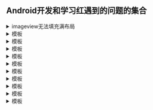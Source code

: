 
## Android开发和学习红遇到的问题的集合

<details>
<summary>imageview无法填充满布局</summary>
  以为是哪里设置了padding，最后排查发现ImageView默认的scaleType是fitCenter,fitCenter意思是将图片按比例扩大（或缩放）到视图的宽（或高）然后居中显示，而你设置了ImageView固定高度，导致图片只能放大到与之匹配的宽度。

  </br>解决方案：</br>
  android:scaleType="fitXY"     //强制拉伸至控件大小
  
</details>

<details>
<summary>模板</summary>
  内容
  <pre><code>
   
  </code></pre>
</details><details>
<summary>模板</summary>
  内容
  <pre><code>
   
  </code></pre>
</details>
<details>
<summary>模板</summary>
  内容
  <pre><code>
   
  </code></pre>
</details>
<details>
<summary>模板</summary>
  内容
  <pre><code>
   
  </code></pre>
</details>


<details>
<summary>模板</summary>
  内容
  <pre><code>
   
  </code></pre>
</details>

<details>
<summary>模板</summary>
  内容
  <pre><code>
   
  </code></pre>
</details>
<details>
<summary>模板</summary>
  内容
  <pre><code>
   
  </code></pre>
</details>

<details>
<summary>模板</summary>
  内容
  <pre><code>
   
  </code></pre>
</details>

<details>
<summary>模板</summary>
  内容
  <pre><code>
   
  </code></pre>
</details>

<details>
<summary>模板</summary>
  内容
  <pre><code>
   
  </code></pre>
</details>
